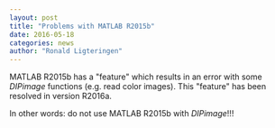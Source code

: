 ```yaml
---
layout: post
title: "Problems with MATLAB R2015b"
date: 2016-05-18
categories: news
author: "Ronald Ligteringen"
---
```


MATLAB R2015b has a "feature" which results in an error with some *DIPimage*
functions (e.g. read color images). This "feature" has been resolved in
version R2016a.

In other words: do not use MATLAB R2015b with *DIPimage*!!!
